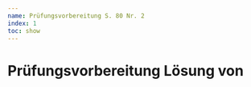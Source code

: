 ```yaml
---
name: Prüfungsvorbereitung S. 80 Nr. 2
index: 1
toc: show
---
```


# Prüfungsvorbereitung Lösung von <Name einsetzen>
